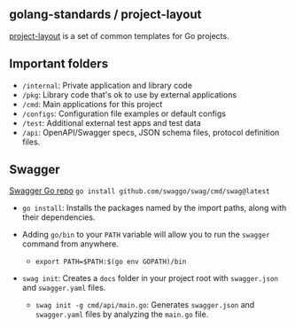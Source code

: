 ## golang-standards / project-layout
[project-layout](github.com/golang-standards/project-layout) is a set of common templates for Go projects.

## Important folders

- `/internal`: Private application and library code
- `/pkg`: Library code that's ok to use by external applications
- `/cmd`: Main applications for this project
- `/configs`: Configuration file examples or default configs
- `/test`: Additional external test apps and test data
- `/api`: OpenAPI/Swagger specs, JSON schema files, protocol definition files.

## Swagger
[Swagger Go repo](https://github.com/swaggo/swag)
`go install github.com/swaggo/swag/cmd/swag@latest`

- `go install`: Installs the packages named by the import paths, along with their dependencies.

- Adding `go/bin` to your `PATH` variable will allow you to run the `swagger` command from anywhere.
  - `export PATH=$PATH:$(go env GOPATH)/bin`

- `swag init`: Creates a `docs` folder in your project root with `swagger.json` and `swagger.yaml` files.
  - `swag init -g cmd/api/main.go`: Generates `swagger.json` and `swagger.yaml` files by analyzing the `main.go` file.